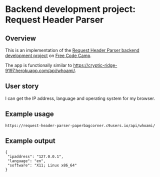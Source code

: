 # Backend development project: Request Header Parser

## Overview

This is an implementation of the [Request Header Parser backend development project](http://www.freecodecamp.com/challenges/request-header-parser-microservice) on [Free Code Camp](http://www.freecodecamp.com).

The app is functionally similar to https://cryptic-ridge-9197.herokuapp.com/api/whoami/.

## User story

I can get the IP address, language and operating system for my browser.

## Example usage
```
https://request-header-parser-paperbagcorner.c9users.io/api/whoami/
```

## Example output
```
{
 "ipaddress": "127.0.0.1",
 "language": "en",
 "software": "X11; Linux x86_64"
}
```
